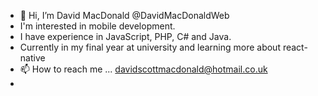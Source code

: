 - 👋 Hi, I’m David MacDonald  @DavidMacDonaldWeb
- I'm interested in mobile development.
- I have experience in JavaScript, PHP, C# and Java.
- Currently in my final year at university and learning more about react-native
- 📫 How to reach me ... davidscottmacdonald@hotmail.co.uk
- 

<!---
DavidMacDonaldWeb/DavidMacDonaldWeb is a ✨ special ✨ repository because its `README.md` (this file) appears on your GitHub profile.
You can click the Preview link to take a look at your changes.
--->

